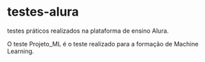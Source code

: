 # testes-alura
testes práticos realizados na plataforma de ensino Alura.

O teste Projeto_ML é o teste realizado para a formação de Machine Learning.

